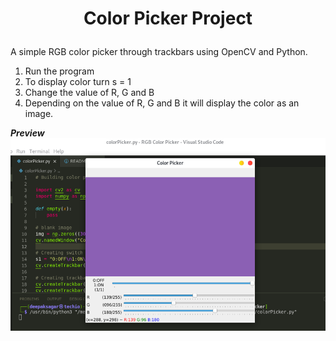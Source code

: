# <p align = "center">Color Picker Project</p>
A simple RGB color picker through trackbars using OpenCV and Python.

1. Run the program
2. To display color turn s = 1
3. Change the value of R, G and B
4. Depending on the value of R, G and B it will display the color as an image. 
   
***Preview***
<img src = "screenshot.png">
